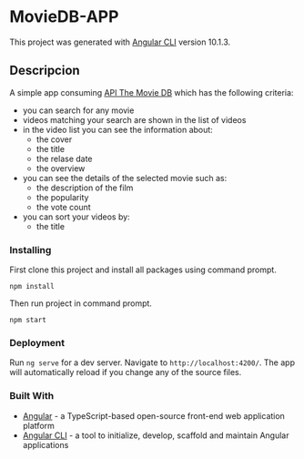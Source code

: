 
# MovieDB-APP

This project was generated with [Angular CLI](https://github.com/angular/angular-cli) version 10.1.3.

## Descripcion

A simple app consuming [API The Movie DB](https://developers.themoviedb.org/) which has the following criteria:
* you can search for any movie
* videos matching your search are shown in the list of videos
* in the video list you can see the information about:
  * the cover
  * the title
  * the relase date
  * the overview
* you can see the details of the selected movie such as:
  * the description of the film
  * the popularity
  * the vote count
* you can sort your videos by:
  * the title

### Installing

First clone this project and install all packages using command prompt.

```
npm install
```

Then run project in command prompt.
```
npm start
```

### Deployment

Run `ng serve` for a dev server. Navigate to `http://localhost:4200/`. The app will automatically reload if you change any of the source files.

### Built With

* [Angular](https://angular.io/) - a TypeScript-based open-source front-end web application platform 
* [Angular CLI](https://cli.angular.io/) -  a tool to initialize, develop, scaffold and maintain Angular applications

